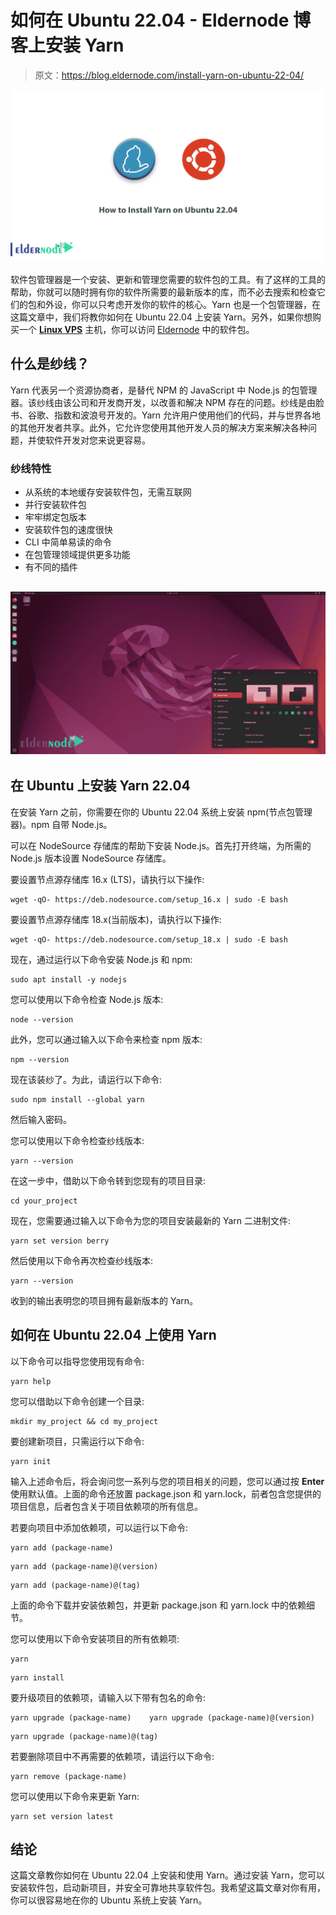 # 如何在 Ubuntu 22.04 - Eldernode 博客上安装 Yarn

> 原文：<https://blog.eldernode.com/install-yarn-on-ubuntu-22-04/>

![How to Install Yarn on Ubuntu 22.04](img/b2d1e81d62619ec13d46d7d9c9559993.png)

软件包管理器是一个安装、更新和管理您需要的软件包的工具。有了这样的工具的帮助，你就可以随时拥有你的软件所需要的最新版本的库，而不必去搜索和检查它们的包和外设，你可以只考虑开发你的软件的核心。Yarn 也是一个包管理器，在这篇文章中，我们将教你如何在 Ubuntu 22.04 上安装 Yarn。另外，如果你想购买一个 [**Linux VPS**](https://eldernode.com/linux-vps/) 主机，你可以访问 [Eldernode](https://eldernode.com/) 中的软件包。

## **什么是纱线？**

Yarn 代表另一个资源协商者，是替代 NPM 的 JavaScript 中 Node.js 的包管理器。该纱线由该公司和开发商开发，以改善和解决 NPM 存在的问题。纱线是由脸书、谷歌、指数和波浪号开发的。Yarn 允许用户使用他们的代码，并与世界各地的其他开发者共享。此外，它允许您使用其他开发人员的解决方案来解决各种问题，并使软件开发对您来说更容易。

### **纱线特性**

*   从系统的本地缓存安装软件包，无需互联网
*   并行安装软件包
*   牢牢绑定包版本
*   安装软件包的速度很快
*   CLI 中简单易读的命令
*   在包管理领域提供更多功能
*   有不同的插件

## ![Yarn on Ubuntu 22.04](img/df0b9647f46a7b0288d7e9fd5478de05.png)

## **在 Ubuntu 上安装 Yarn 22.04**

在安装 Yarn 之前，你需要在你的 Ubuntu 22.04 系统上安装 npm(节点包管理器)。npm 自带 Node.js。

可以在 NodeSource 存储库的帮助下安装 Node.js。首先打开终端，为所需的 Node.js 版本设置 NodeSource 存储库。

要设置节点源存储库 16.x (LTS)，请执行以下操作:

```
wget -qO- https://deb.nodesource.com/setup_16.x | sudo -E bash
```

要设置节点源存储库 18.x(当前版本)，请执行以下操作:

```
wget -qO- https://deb.nodesource.com/setup_18.x | sudo -E bash
```

现在，通过运行以下命令安装 Node.js 和 npm:

```
sudo apt install -y nodejs
```

您可以使用以下命令检查 Node.js 版本:

```
node --version
```

此外，您可以通过输入以下命令来检查 npm 版本:

```
npm --version
```

现在该装纱了。为此，请运行以下命令:

```
sudo npm install --global yarn
```

然后输入密码。

您可以使用以下命令检查纱线版本:

```
yarn --version
```

在这一步中，借助以下命令转到您现有的项目目录:

```
cd your_project
```

现在，您需要通过输入以下命令为您的项目安装最新的 Yarn 二进制文件:

```
yarn set version berry
```

然后使用以下命令再次检查纱线版本:

```
yarn --version
```

收到的输出表明您的项目拥有最新版本的 Yarn。

## **如何在 Ubuntu 22.04 上使用 Yarn**

以下命令可以指导您使用现有命令:

```
yarn help
```

您可以借助以下命令创建一个目录:

```
mkdir my_project && cd my_project
```

要创建新项目，只需运行以下命令:

```
yarn init
```

输入上述命令后，将会询问您一系列与您的项目相关的问题，您可以通过按 **Enter** 使用默认值。上面的命令还放置 package.json 和 yarn.lock，前者包含您提供的项目信息，后者包含关于项目依赖项的所有信息。

若要向项目中添加依赖项，可以运行以下命令:

```
yarn add (package-name)
```

```
yarn add (package-name)@(version)
```

```
yarn add (package-name)@(tag)
```

上面的命令下载并安装依赖包，并更新 package.json 和 yarn.lock 中的依赖细节。

您可以使用以下命令安装项目的所有依赖项:

```
yarn
```

```
yarn install
```

要升级项目的依赖项，请输入以下带有包名的命令:

```
yarn upgrade (package-name)    yarn upgrade (package-name)@(version)
```

```
yarn upgrade (package-name)@(tag)
```

若要删除项目中不再需要的依赖项，请运行以下命令:

```
yarn remove (package-name)
```

您可以使用以下命令来更新 Yarn:

```
yarn set version latest
```

## 结论

这篇文章教你如何在 Ubuntu 22.04 上安装和使用 Yarn。通过安装 Yarn，您可以安装软件包，启动新项目，并安全可靠地共享软件包。我希望这篇文章对你有用，你可以很容易地在你的 Ubuntu 系统上安装 Yarn。